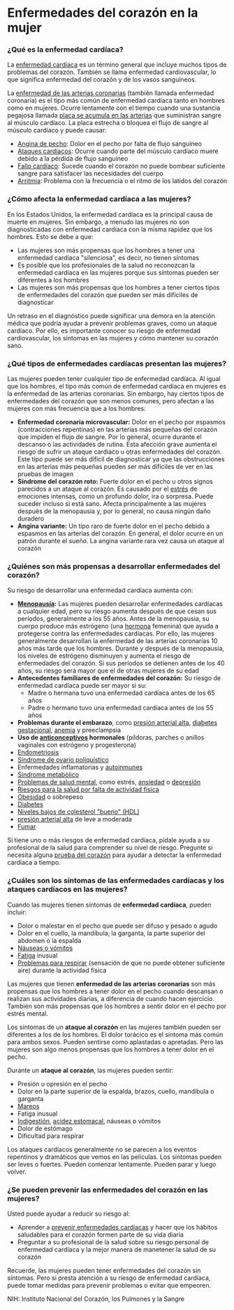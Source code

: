 Enfermedades del corazón en la mujer
====================================


### ¿Qué es la enfermedad cardíaca?


La [enfermedad cardíaca](https://medlineplus.gov/spanish/heartdiseases.html) es un término general que incluye muchos tipos de problemas del corazón. También se llama enfermedad cardiovascular, lo que significa enfermedad del corazón y de los vasos sanguíneos.


La [enfermedad de las arterias coronarias](https://medlineplus.gov/spanish/coronaryarterydisease.html) (también llamada enfermedad coronaria) es el tipo más común de enfermedad cardíaca tanto en hombres como en mujeres. Ocurre lentamente con el tiempo cuando una sustancia pegajosa llamada [placa se acumula en las arterias](https://medlineplus.gov/spanish/atherosclerosis.html) que suministran sangre al músculo cardíaco. La placa estrecha o bloquea el flujo de sangre al músculo cardíaco y puede causar:


* [Angina de pecho](https://medlineplus.gov/spanish/angina.html): Dolor en el pecho por falta de flujo sanguíneo
* [Ataques cardíacos](https://medlineplus.gov/spanish/heartattack.html): Ocurre cuando parte del músculo cardíaco muere debido a la pérdida de flujo sanguíneo
* [Fallo cardíaco](https://medlineplus.gov/spanish/heartfailure.html): Sucede cuando el corazón no puede bombear suficiente sangre para satisfacer las necesidades del cuerpo
* [Arritmia](https://medlineplus.gov/spanish/arrhythmia.html): Problema con la frecuencia o el ritmo de los latidos del corazón


### ¿Cómo afecta la enfermedad cardíaca a las mujeres?


En los Estados Unidos, la enfermedad cardíaca es la principal causa de muerte en mujeres. Sin embargo, a menudo las mujeres no son diagnosticadas con enfermedad cardíaca con la misma rapidez que los hombres. Esto se debe a que:


* Las mujeres son más propensas que los hombres a tener una enfermedad cardíaca "silenciosa", es decir, no tienen síntomas
* Es posible que los profesionales de la salud no reconozcan la enfermedad cardíaca en las mujeres porque sus síntomas pueden ser diferentes a los hombres
* Las mujeres son más propensas que los hombres a tener ciertos tipos de enfermedades del corazón que pueden ser más difíciles de diagnosticar


Un retraso en el diagnóstico puede significar una demora en la atención médica que podría ayudar a prevenir problemas graves, como un ataque cardiaco. Por ello, es importante conocer su riesgo de enfermedad cardiovascular, los síntomas en las mujeres y cómo mantener su corazón sano.


### ¿Qué tipos de enfermedades cardíacas presentan las mujeres?


Las mujeres pueden tener cualquier tipo de enfermedad cardíaca. Al igual que los hombres, el tipo más común de enfermedad cardíaca en mujeres es la enfermedad de las arterias coronarias. Sin embargo, hay ciertos tipos de enfermedades del corazón que son menos comunes, pero afectan a las mujeres con más frecuencia que a los hombres:


* **Enfermedad coronaria microvascular:** Dolor en el pecho por espasmos (contracciones repentinas) en las arterias más pequeñas del corazón que impiden el flujo de sangre. Por lo general, ocurre durante el descanso o las actividades de rutina. Esta afección grave aumenta el riesgo de sufrir un ataque cardiaco u otras enfermedades del corazón. Este tipo puede ser más difícil de diagnosticar ya que las obstrucciones en las arterias más pequeñas pueden ser más difíciles de ver en las pruebas de imagen
* **Síndrome del corazón roto:** Fuerte dolor en el pecho u otros signos parecidos a un ataque al corazón. Es causado por el [estrés](https://medlineplus.gov/spanish/stress.html) de emociones intensas, como un profundo dolor, ira o sorpresa. Puede suceder incluso si está sano. Afecta principalmente a las mujeres después de la menopausia y, por lo general, no causa ningún daño duradero
* **Angina variante:** Un tipo raro de fuerte dolor en el pecho debido a espasmos en las arterias del corazón. En general, el dolor ocurre en un patrón durante el sueño. La angina variante rara vez causa un ataque al corazón


### ¿Quiénes son más propensas a desarrollar enfermedades del corazón?


Su riesgo de desarrollar una enfermedad cardíaca aumenta con:


* **[Menopausia](https://medlineplus.gov/spanish/menopause.html):** Las mujeres pueden desarrollar enfermedades cardíacas a cualquier edad, pero su riesgo aumenta después de que cesan sus períodos, generalmente a los 55 años. Antes de la menopausia, su cuerpo produce más estrógeno (una [hormona](https://medlineplus.gov/spanish/hormones.html) femenina) que ayuda a protegerse contra las enfermedades cardíacas. Por ello, las mujeres generalmente desarrollan la enfermedad de las arterias coronarias 10 años más tarde que los hombres. Durante y después de la menopausia, los niveles de estrógeno disminuyen y aumenta el riesgo de enfermedades del corazón. Si sus períodos se detienen antes de los 40 años, su riesgo será mayor que el de otras mujeres de su edad
* **Antecedentes familiares de enfermedades del corazón:** Su riesgo de enfermedad cardíaca puede ser mayor si su:
	+ Madre o hermana tuvo una enfermedad cardíaca antes de los 65 años
	+ Padre o hermano tuvo una enfermedad cardíaca antes de los 55 años
* **Problemas durante el embarazo**, como [presión arterial alta](https://medlineplus.gov/spanish/highbloodpressure.html), [diabetes gestacional](https://medlineplus.gov/spanish/diabetesandpregnancy.html), [anemia](https://medlineplus.gov/spanish/anemia.html) y preeclampsia
* **Uso de [anticonceptivos](https://medlineplus.gov/spanish/birthcontrol.html) hormonales** (píldoras, parches o anillos vaginales con estrógeno y progesterona)
* [Endometriosis](https://medlineplus.gov/spanish/endometriosis.html)
* [Síndrome de ovario poliquístico](https://medlineplus.gov/spanish/polycysticovarysyndrome.html)
* Enfermedades inflamatorias y [autoinmunes](https://medlineplus.gov/spanish/autoimmunediseases.html)
* [Síndrome metabólico](https://medlineplus.gov/spanish/metabolicsyndrome.html)
* [Problemas de salud mental](https://medlineplus.gov/spanish/mentalhealth.html), como estrés, [ansiedad](https://medlineplus.gov/spanish/anxiety.html) o [depresión](https://medlineplus.gov/spanish/depression.html)
* [Riesgos para la salud por falta de actividad física](https://medlineplus.gov/spanish/healthrisksofaninactivelifestyle.html)
* [Obesidad](https://medlineplus.gov/spanish/obesity.html) o sobrepeso
* [Diabetes](https://medlineplus.gov/spanish/diabetes.html)
* [Niveles bajos de colesterol "bueno" (HDL)](hdlthegoodcholesterol.html)
* [presión arterial alta](https://medlineplus.gov/spanish/highbloodpressure.html) de leve a moderada
* [Fumar](https://medlineplus.gov/spanish/smoking.html)


Si tiene uno o más riesgos de enfermedad cardíaca, pídale ayuda a su profesional de la salud para comprender su nivel de riesgo. Pregunte si necesita alguna [prueba del corazón](https://medlineplus.gov/spanish/hearthealthtests.html) para ayudar a detectar la enfermedad cardíaca a tiempo.


### ¿Cuáles son los síntomas de las enfermedades cardíacas y los ataques cardíacos en las mujeres?


Cuando las mujeres tienen síntomas de **enfermedad cardíaca**, pueden incluir:


* Dolor o malestar en el pecho que puede ser difuso y pesado o agudo
* Dolor en el cuello, la mandíbula, la garganta, la parte superior del abdomen o la espalda
* [Náuseas o vómitos](https://medlineplus.gov/spanish/nauseaandvomiting.html)
* [Fatiga](https://medlineplus.gov/spanish/fatigue.html) inusual
* [Problemas para respirar](https://medlineplus.gov/spanish/breathingproblems.html) (sensación de que no puede obtener suficiente aire) durante la actividad física


Las mujeres que tienen **enfermedad de las arterias coronarias** son más propensas que los hombres a tener dolor en el pecho cuando descansan o realizan sus actividades diarias, a diferencia de cuando hacen ejercicio. También son más propensas que los hombres a sentir dolor en el pecho por estrés mental.


Los síntomas de un **ataque al corazón** en las mujeres también pueden ser diferentes a los de los hombres. El dolor torácico es el síntoma más común para ambos sexos. Pueden sentirse como aplastadas o apretadas. Pero las mujeres son algo menos propensas que los hombres a tener dolor en el pecho.


Durante un **ataque al corazón**, las mujeres pueden sentir:


* Presión u opresión en el pecho
* Dolor en la parte superior de la espalda, brazos, cuello, mandíbula o garganta
* [Mareos](https://medlineplus.gov/spanish/dizzinessandvertigo.html)
* Fatiga inusual
* [Indigestión](https://medlineplus.gov/spanish/indigestion.html), [acidez estomacal](https://medlineplus.gov/spanish/heartburn.html), náuseas o vómitos
* Dolor de estómago
* Dificultad para respirar


Los ataques cardíacos generalmente no se parecen a los eventos repentinos y dramáticos que vemos en las películas. Los síntomas pueden ser leves o fuertes. Pueden comenzar lentamente. Pueden parar y luego volver.


### ¿Se pueden prevenir las enfermedades del corazón en las mujeres?


Usted puede ayudar a reducir su riesgo al:


* Aprender a [prevenir enfermedades cardíacas](https://medlineplus.gov/spanish/howtopreventheartdisease.html) y hacer que los hábitos saludables para el corazón formen parte de su vida diaria
* Preguntar a su profesional de la salud sobre su riesgo personal de enfermedad cardíaca y la mejor manera de manetener la salud de su corazón


Recuerde, las mujeres pueden tener enfermedades del corazón sin síntomas. Pero si presta atención a su riesgo de enfermedad cardíaca, puede tomar medidas para prevenir problemas o evitar que empeoren.


NIH: Instituto Nacional del Corazón, los Pulmones y la Sangre

